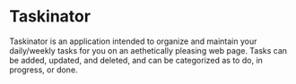 # Taskinator

Taskinator is an application intended to organize and maintain your daily/weekly tasks for you on an aethetically pleasing web page. Tasks can be added, updated, and deleted, and can be categorized as to do, in progress, or done.

